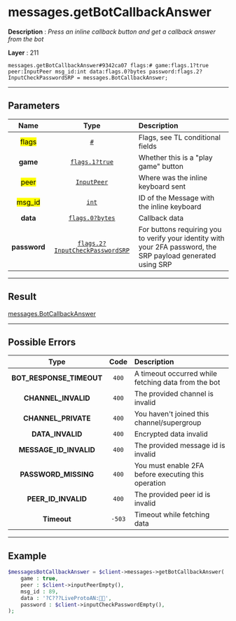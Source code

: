 # messages.getBotCallbackAnswer

**Description** : *Press an inline callback button and get a callback answer from the bot*

**Layer** : 211

```tl
messages.getBotCallbackAnswer#9342ca07 flags:# game:flags.1?true peer:InputPeer msg_id:int data:flags.0?bytes password:flags.2?InputCheckPasswordSRP = messages.BotCallbackAnswer;
```

---

## Parameters

| Name | Type | Description |
| :---: | :---: | :--- |
| <mark>flags</mark> | [`#`](type/#) | Flags, see TL conditional fields |
| **game** | [`flags.1?true`](type/true) | Whether this is a "play game" button |
| <mark>peer</mark> | [`InputPeer`](type/InputPeer) | Where was the inline keyboard sent |
| <mark>msg_id</mark> | [`int`](type/int) | ID of the Message with the inline keyboard |
| **data** | [`flags.0?bytes`](type/bytes) | Callback data |
| **password** | [`flags.2?InputCheckPasswordSRP`](type/InputCheckPasswordSRP) | For buttons requiring you to verify your identity with your 2FA password, the SRP payload generated using SRP |

---

## Result

[messages.BotCallbackAnswer](type/messages.BotCallbackAnswer)

---

## Possible Errors

| Type | Code | Description |
| :---: | :---: | :--- |
| **BOT_RESPONSE_TIMEOUT** | `400` | A timeout occurred while fetching data from the bot |
| **CHANNEL_INVALID** | `400` | The provided channel is invalid |
| **CHANNEL_PRIVATE** | `400` | You haven't joined this channel/supergroup |
| **DATA_INVALID** | `400` | Encrypted data invalid |
| **MESSAGE_ID_INVALID** | `400` | The provided message id is invalid |
| **PASSWORD_MISSING** | `400` | You must enable 2FA before executing this operation |
| **PEER_ID_INVALID** | `400` | The provided peer id is invalid |
| **Timeout** | `-503` | Timeout while fetching data |

---

## Example

```php
$messagesBotCallbackAnswer = $client->messages->getBotCallbackAnswer(
	game : true,
	peer : $client->inputPeerEmpty(),
	msg_id : 89,
	data : '?C???LiveProtoAN:',
	password : $client->inputCheckPasswordEmpty(),
);
```